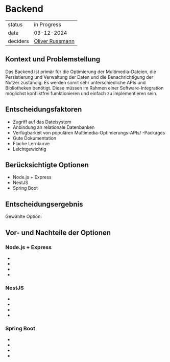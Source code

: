 # Backend

|          |                                                            |
| -------- | ---------------------------------------------------------- |
| status   | in Progress                                                |
| date     | 03-12-2024                                                 |
| deciders | [Oliver Russmann](https://github.com/orussmann) |

## Kontext und Problemstellung

Das Backend ist primär für die Optimierung der Multimedia-Dateien, die Persistierung und Verwaltung der Daten und die Benachrichtigung 
der Nutzer zuständig.
Es werden somit sehr unterschiedliche APIs und Bibliotheken benötigt.
Diese müssen im Rahmen einer Software-Integration möglichst konfliktfrei fumktionieren und einfach zu implementieren sein.

## Entscheidungsfaktoren

- Zugriff auf das Dateisystem
- Anbindung an relationale Datenbanken
- Verfügbarkeit von populären Multimedia-Optimierungs-APIs/ -Packages
- Gute Dokumentation
- Flache Lernkurve
- Leichtgewichtig

## Berücksichtigte Optionen

- Node.js + Express
- NestJS
- Spring Boot

## Entscheidungsergebnis

Gewählte Option:

## Vor- und Nachteile der Optionen

### Node.js + Express



- 
- 
- 
- 

### NestJS



- 
- 
- 
- 

### Spring Boot



- 
- 
- 
- 
